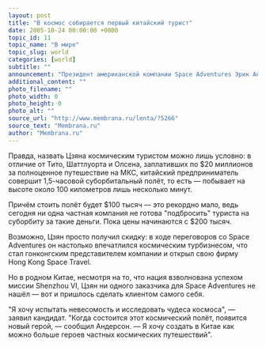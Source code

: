 ```yaml
---
layout: post
title: "В космос собирается первый китайский турист"
date: 2005-10-24 00:00:00 +0000
topic_id: 11
topic_name: "В мире"
topic_slug: world
categories: [world]
subtitle: ""
announcement: "Президент американской компании Space Adventures Эрик Андерсон (Eric Anderson) на вчерашней пресс-конференции в Пекине официально представил первого космического туриста Китая — им в 2007 году должен стать бизнесмен из Гонконга по имени Фан Цзян (Jiang Fang)."
additional_content: ""
photo_filename: ""
photo_width: 0
photo_height: 0
photo_alt: ""
source_url: "http://www.membrana.ru/lenta/?5266"
source_text: "Membrana.ru"
author: "Membrana.ru"
---
```

Правда, назвать Цзяна космическим туристом можно лишь условно: в отличие от Тито, Шаттлуорта и Олсена, заплативших по $20 миллионов за полноценное путешествие на МКС, китайский предприниматель совершит 1,5-часовой суборбитальный полёт, то есть — побывает на высоте около 100 километров лишь несколько минут.

Причём стоить полёт будет $100 тысяч — это рекордно мало, ведь сегодня ни одна частная компания не готова "подбросить" туриста на суборбиту за такие деньги. Пока цены начинаются с $200 тысяч.

Возможно, Цзян просто получил скидку: в ходе переговоров со Space Adventures он настолько впечатлился космическим турбизнесом, что стал гонконгским представителем компании и открыл свою фирму Hong Kong Space Travel.

Но в родном Китае, несмотря на то, что нация взволнована успехом миссии Shenzhou VI, Цзян ни одного заказчика для Space Adventures не нашёл — вот и пришлось сделать клиентом самого себя.

"Я хочу испытать невесомость и исследовать чудеса космоса", — заявил кандидат. "Когда состоится этот космический полёт, появится новый герой, — сообщил Андерсон. — Я хочу создать в Китае как можно больше героев частных космических путешествий".
